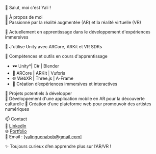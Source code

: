 👋 Salut, moi c'est   Yali !

🎯 À propos de moi  
🔹 Passionné par la réalité augmentée (AR) et la réalité virtuelle (VR)

🔹 Actuellement en apprentissage dans le développement d'expériences immersives 

🔹 J'utilise Unity avec ARCore, ARKit et VR SDKs 

🚀 Compétences et outils en cours d'apprentissage  
- 🕶️ Unity*| C# | Blender  
- 📱 ARCore | ARKit | Vuforia
- 🌐 WebXR | Three.js | A-Frame 
- 🎨 Création d’expériences immersives et interactives  

📌 Projets potentiels à développer   
🚧 Développement d'une application mobile en AR pour la découverte culturelle
🚧 Création d’une plateforme web pour promouvoir des artistes numériques 

📫 Contact  
💼 [LinkedIn](www.linkedin.com/in/bobby-franck-yalinguena-1725882b4)  
🌐 [Portfolio]()  
📧 Email : [yalinguenabob@gmail.com]  

✨ Toujours curieux d’en apprendre plus sur l’AR/VR !

<!---
Yali-debug/Yali-debug is a ✨ special ✨ repository because its `README.md` (this file) appears on your GitHub profile.
You can click the Preview link to take a look at your changes.
--->
